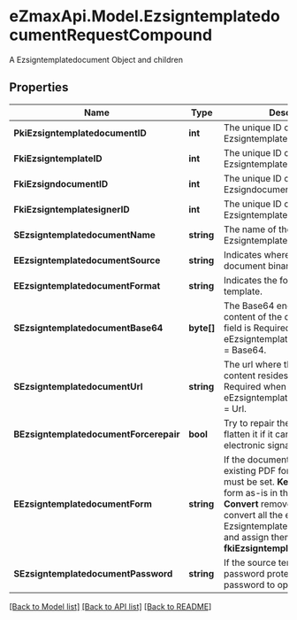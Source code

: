# eZmaxApi.Model.EzsigntemplatedocumentRequestCompound
A Ezsigntemplatedocument Object and children

## Properties

Name | Type | Description | Notes
------------ | ------------- | ------------- | -------------
**PkiEzsigntemplatedocumentID** | **int** | The unique ID of the Ezsigntemplatedocument | [optional] 
**FkiEzsigntemplateID** | **int** | The unique ID of the Ezsigntemplate | 
**FkiEzsigndocumentID** | **int** | The unique ID of the Ezsigndocument | [optional] 
**FkiEzsigntemplatesignerID** | **int** | The unique ID of the Ezsigntemplatesigner | [optional] 
**SEzsigntemplatedocumentName** | **string** | The name of the Ezsigntemplatedocument. | 
**EEzsigntemplatedocumentSource** | **string** | Indicates where to look for the document binary content. | 
**EEzsigntemplatedocumentFormat** | **string** | Indicates the format of the template. | [optional] 
**SEzsigntemplatedocumentBase64** | **byte[]** | The Base64 encoded binary content of the document.  This field is Required when eEzsigntemplatedocumentSource &#x3D; Base64. | [optional] 
**SEzsigntemplatedocumentUrl** | **string** | The url where the document content resides.  This field is Required when eEzsigntemplatedocumentSource &#x3D; Url. | [optional] 
**BEzsigntemplatedocumentForcerepair** | **bool** | Try to repair the document or flatten it if it cannot be used for electronic signature. | [optional] 
**EEzsigntemplatedocumentForm** | **string** | If the document contains an existing PDF form this property must be set.  **Keep** leaves the form as-is in the document.  **Convert** removes the form and convert all the existing fields to Ezsigntemplateformfieldgroups and assign them to the specified **fkiEzsigntemplatesignerID** | [optional] 
**SEzsigntemplatedocumentPassword** | **string** | If the source template is password protected, the password to open/modify it. | [optional] [default to ""]

[[Back to Model list]](../README.md#documentation-for-models) [[Back to API list]](../README.md#documentation-for-api-endpoints) [[Back to README]](../README.md)

